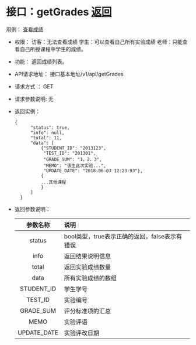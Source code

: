 ﻿<!-- markdownlint-disable MD033-->
<!-- 禁止MD033类型的警告 https://www.npmjs.com/package/markdownlint -->

# 接口：getGrades  [返回](../README.md)
用例： [查看成绩](../用例/学生列表.md)

- 权限：
    访客：无法查看成绩
    学生：可以查看自己所有实验成绩
    老师：只能查看自己所授课程中学生的成绩。

- 功能：
    返回成绩列表。

- API请求地址：
   接口基本地址/v1/api/getGrades

- 请求方式 ：
    GET

- 请求参数说明:
    无

- 返回实例：

      {
            "status": true,
            "info": null,
            "total": 11,
            "data": [
                {"STUDENT_ID": "2013123",
                 "TEST_ID": "201301",
                 "GRADE_SUM": "1，2，3",
                 "MEMO": "该生此次实验...",
                 "UPDATE_DATE": "2018-06-03 12:23:93"},
                {
                ...其他课程
                }
            ]
        }

- 返回参数说明：

  |参数名称|说明|
  |:---------:|:--------------------------------------------------------|
  |status|bool类型，true表示正确的返回，false表示有错误|
  |info|返回结果说明信息|
  |total|返回实验成绩数量|
  |data|所有实验成绩的数组|
  |STUDENT_ID|学生学号|
  |TEST_ID|实验编号|
  |GRADE_SUM|评分标准项的汇总|
  |MEMO|实验评语|
  |UPDATE_DATE|实验评改日期|
